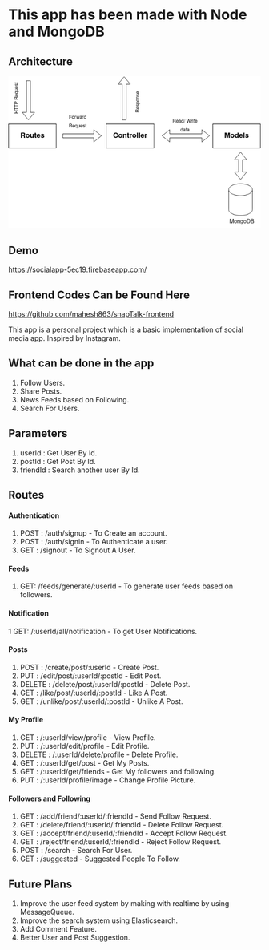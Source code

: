 # This app has been made with Node and MongoDB



## Architecture
![alt text](https://github.com/mahesh863/snapTalk-backend/blob/master/Snaptalk.drawio(1).png)


## Demo
https://socialapp-5ec19.firebaseapp.com/


## Frontend Codes Can be Found Here
https://github.com/mahesh863/snapTalk-frontend


This app is a personal project which is a basic implementation of social media app. Inspired by Instagram.

## What can be done in the app
1. Follow Users.
2. Share Posts.
3. News Feeds based on Following.
4. Search For Users.


## Parameters
1. userId : Get User By Id.
2. postId : Get Post By Id.
3. friendId : Search another user By Id.



## Routes

#### Authentication
  1. POST : /auth/signup - To Create an account.
  2. POST : /auth/signin - To Authenticate a user.
  3. GET : /signout - To Signout A User.

#### Feeds


  1. GET:  /feeds/generate/:userId - To generate user feeds based on followers.

#### Notification

  1 GET:  /:userId/all/notification  - To get User Notifications.
  
  
#### Posts

  1. POST :  /create/post/:userId - Create Post.
  2. PUT : /edit/post/:userId/:postId - Edit Post.
  3. DELETE : /delete/post/:userId/:postId - Delete Post.
  4. GET : /like/post/:userId/:postId  - Like A Post.
  5. GET : /unlike/post/:userId/:postId - Unlike A Post.


#### My Profile

  1. GET : /:userId/view/profile - View Profile.
  2. PUT : /:userId/edit/profile - Edit Profile.
  3. DELETE : /:userId/delete/profile - Delete Profile.
  4. GET : /:userId/get/post - Get My Posts.
  5. GET : /:userId/get/friends - Get My followers and following.
  6. PUT : /:userId/profile/image - Change Profile Picture.

#### Followers and Following

  1. GET :  /add/friend/:userId/:friendId  - Send Follow Request.
  2. GET : /delete/friend/:userId/:friendId - Delete Follow Request.
  3. GET : /accept/friend/:userId/:friendId - Accept Follow Request.
  4. GET : /reject/friend/:userId/:friendId - Reject Follow Request.
  5. POST : /search - Search For User.
  6. GET : /suggested - Suggested People To Follow.

## Future Plans
1. Improve the user feed system by making with realtime by using MessageQueue.
2. Improve the search system using Elasticsearch.
3. Add Comment Feature.
4. Better User and Post Suggestion. 
